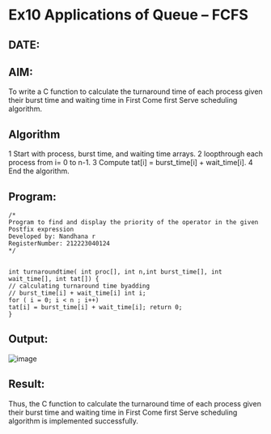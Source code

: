 # Ex10 Applications of Queue – FCFS
## DATE:
## AIM:
To write a C function to calculate the turnaround time of each process given their burst time and waiting time in First Come first Serve scheduling algorithm.
## Algorithm
1 Start with process, burst time, and waiting time arrays.
2 loopthrough each process from i= 0 to n-1.
3 Compute tat[i] = burst_time[i] + wait_time[i].
4 End the algorithm.

## Program:
```
/*
Program to find and display the priority of the operator in the given Postfix expression
Developed by: Nandhana r 
RegisterNumber: 212223040124 
*/


int turnaroundtime( int proc[], int n,int burst_time[], int wait_time[], int tat[]) {
// calculating turnaround time byadding
// burst_time[i] + wait_time[i] int i;
for ( i = 0; i < n ; i++)
tat[i] = burst_time[i] + wait_time[i]; return 0;
}
```

## Output:
![image](https://github.com/user-attachments/assets/79954eae-3c2a-4049-85dd-cd4e4e4d45d5)



## Result:
Thus, the C function to calculate the turnaround time of each process given their burst time and waiting time in First Come first Serve scheduling algorithm is implemented successfully.
